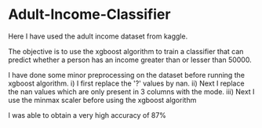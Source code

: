 # Adult-Income-Classifier

Here I have used the adult income dataset from kaggle. 

The objective is to use the xgboost algorithm to train a classifier that can predict whether a person has an income greater than or lesser than 50000.

I have done some minor preprocessing on the dataset before running the xgboost algorithm. 
i) I first replace the '?' values by nan.
ii) Next I replace the nan values which are only present in 3 columns with the mode.
iii) Next I use the minmax scaler before using the xgboost algorithm

I was able to obtain a very high accuracy of 87%
